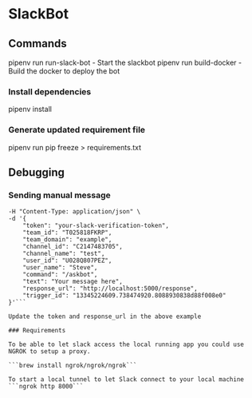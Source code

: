 # SlackBot

## Commands
pipenv run run-slack-bot -  Start the slackbot
pipenv run build-docker - Build the docker to deploy the bot

### Install dependencies
pipenv install

### Generate updated requirement file
pipenv run pip freeze > requirements.txt


## Debugging

### Sending manual message
```curl -X POST http://localhost:5000/slack/events \
-H "Content-Type: application/json" \
-d '{
    "token": "your-slack-verification-token",
    "team_id": "T025818FKRP",
    "team_domain": "example",
    "channel_id": "C2147483705",
    "channel_name": "test",
    "user_id": "U028Q807PEZ",
    "user_name": "Steve",
    "command": "/askbot",
    "text": "Your message here",
    "response_url": "http://localhost:5000/response",
    "trigger_id": "13345224609.738474920.8088930838d88f008e0"
}'```

Update the token and response_url in the above example

### Requirements

To be able to let slack access the local running app you could use NGROK to setup a proxy.

```brew install ngrok/ngrok/ngrok```

To start a local tunnel to let Slack connect to your local machine
```ngrok http 8000```